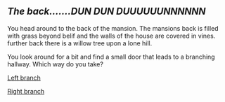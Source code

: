 ## *The back.......DUN DUN DUUUUUUNNNNNN*

You head around to the back of the mansion.
The mansions back is filled with grass beyond belif and the walls of the house are covered in vines. further back there is a willow tree upon a lone hill.


You look around for a bit and find a small door that leads to a branching hallway. Which way do you take?

[Left branch](left,md)

[Right branch](right.md)